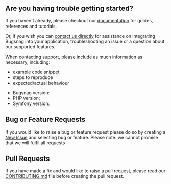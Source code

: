 ## Are you having trouble getting started?
If you haven't already, please checkout our [documentation](https://docs.bugsnag.com/platforms/php/symfony/) for guides, references and tutorials.

Or, if you wish you can [contact us directly](mailto:support@bugsnag.com) for assistance on integrating Bugsnag into your application, troubleshooting an issue or a question about our supported features.

When contacting support, please include as much information as necessary, including:

- example code snippet
- steps to reproduce
- expected/actual behaviour 

* Bugsnag version:
* PHP version:
* Symfony version:

## Bug or Feature Requests
If you would like to raise a bug or feature request please do so by creating a [New Issue](https://github.com/bugsnag/bugsnag-symfony/issues/new/choose) and selecting bug or feature.
Please note: we cannot promise that we will fulfil all requests

## Pull Requests
If you have made a fix and would like to raise a pull request, please read our [CONTRIBUTING.md](../CONTRIBUTING.md) file before creating the pull request.